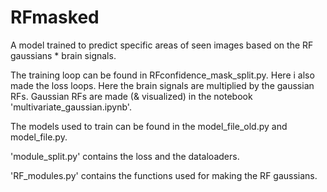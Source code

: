 # RFmasked
A model trained to predict specific areas of seen images based on the RF gaussians * brain signals.

The training loop can be found in RFconfidence_mask_split.py. Here i also made the loss loops. Here the brain signals are multiplied by the gaussian RFs. Gaussian RFs are made (& visualized) in the notebook 'multivariate_gaussian.ipynb'.

The models used to train can be found in the model_file_old.py and model_file.py. 

'module_split.py' contains the loss and the dataloaders.

'RF_modules.py' contains the functions used for making the RF gaussians. 



